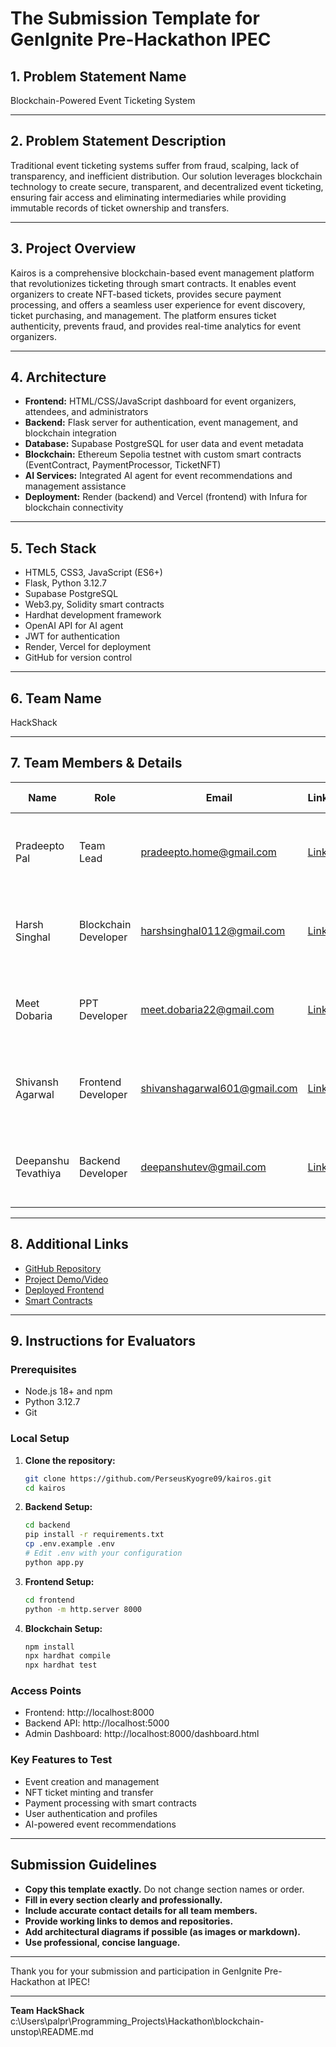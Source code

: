 # The Submission Template for GenIgnite Pre-Hackathon IPEC

## 1. Problem Statement Name

Blockchain-Powered Event Ticketing System

---

## 2. Problem Statement Description

Traditional event ticketing systems suffer from fraud, scalping, lack of transparency, and inefficient distribution. Our solution leverages blockchain technology to create secure, transparent, and decentralized event ticketing, ensuring fair access and eliminating intermediaries while providing immutable records of ticket ownership and transfers.

---

## 3. Project Overview

Kairos is a comprehensive blockchain-based event management platform that revolutionizes ticketing through smart contracts. It enables event organizers to create NFT-based tickets, provides secure payment processing, and offers a seamless user experience for event discovery, ticket purchasing, and management. The platform ensures ticket authenticity, prevents fraud, and provides real-time analytics for event organizers.

---

## 4. Architecture

- **Frontend:** HTML/CSS/JavaScript dashboard for event organizers, attendees, and administrators
- **Backend:** Flask server for authentication, event management, and blockchain integration
- **Database:** Supabase PostgreSQL for user data and event metadata
- **Blockchain:** Ethereum Sepolia testnet with custom smart contracts (EventContract, PaymentProcessor, TicketNFT)
- **AI Services:** Integrated AI agent for event recommendations and management assistance
- **Deployment:** Render (backend) and Vercel (frontend) with Infura for blockchain connectivity

---

## 5. Tech Stack

- HTML5, CSS3, JavaScript (ES6+)
- Flask, Python 3.12.7
- Supabase PostgreSQL
- Web3.py, Solidity smart contracts
- Hardhat development framework
- OpenAI API for AI agent
- JWT for authentication
- Render, Vercel for deployment
- GitHub for version control

---

## 6. Team Name

HackShack

---

## 7. Team Members & Details

| Name                | Role                | Email                       | LinkedIn                        | College Name                   |
|---------------------|---------------------|-----------------------------|---------------------------------|--------------------------------|
| Pradeepto Pal     | Team Lead           | pradeepto.home@gmail.com                     | [LinkedIn](https://www.linkedin.com/in/pradeeptopal/)                      | SRM Institute of Science and Technology, Delhi-NCR                      |
| Harsh Singhal     | Blockchain Developer| harshsinghal0112@gmail.com                     | [LinkedIn](https://www.linkedin.com/in/harsh-singhal-8a5826222/)                      | SRM Institute of Science and Technology, Delhi-NCR                      |
| Meet Dobaria     | PPT Developer   | meet.dobaria22@gmail.com                     | [LinkedIn](https://www.linkedin.com/in/meet-dobaria-168725274/)                      | SRM Institute of Science and Technology, Delhi-NCR                      |
| Shivansh Agarwal     | Frontend Developer  | shivanshagarwal601@gmail.com                     | [LinkedIn](https://www.linkedin.com/in/shivansh-agarwal-61546a322)                      | SRM Institute of Science and Technology, Delhi-NCR                       |
| Deepanshu Tevathiya     | Backend Developer  | deepanshutev@gmail.com                     | [LinkedIn](https://www.linkedin.com/in/deepanshu-tevathiya/)                      | SRM Institute of Science and Technology, Delhi-NCR                      |

---

## 8. Additional Links

- [GitHub Repository](https://github.com/PerseusKyogre09/kairos)
- [Project Demo/Video](#)
- [Deployed Frontend](https://kairos-roan.vercel.app/)
- [Smart Contracts](https://sepolia.etherscan.io/)

---

## 9. Instructions for Evaluators

### Prerequisites
- Node.js 18+ and npm
- Python 3.12.7
- Git

### Local Setup
1. **Clone the repository:**
   ```bash
   git clone https://github.com/PerseusKyogre09/kairos.git
   cd kairos
   ```

2. **Backend Setup:**
   ```bash
   cd backend
   pip install -r requirements.txt
   cp .env.example .env
   # Edit .env with your configuration
   python app.py
   ```

3. **Frontend Setup:**
   ```bash
   cd frontend
   python -m http.server 8000
   ```

4. **Blockchain Setup:**
   ```bash
   npm install
   npx hardhat compile
   npx hardhat test
   ```

### Access Points
- Frontend: http://localhost:8000
- Backend API: http://localhost:5000
- Admin Dashboard: http://localhost:8000/dashboard.html

### Key Features to Test
- Event creation and management
- NFT ticket minting and transfer
- Payment processing with smart contracts
- User authentication and profiles
- AI-powered event recommendations

---

## Submission Guidelines

- **Copy this template exactly.** Do not change section names or order.
- **Fill in every section clearly and professionally.**
- **Include accurate contact details for all team members.**
- **Provide working links to demos and repositories.**
- **Add architectural diagrams if possible (as images or markdown).**
- **Use professional, concise language.**

---

Thank you for your submission and participation in GenIgnite Pre-Hackathon at IPEC!

---

**Team HackShack**
<parameter name="filePath">c:\Users\palpr\Programming_Projects\Hackathon\blockchain-unstop\README.md